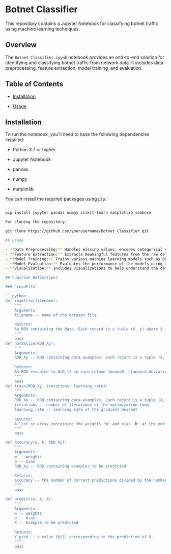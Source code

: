 # Botnet Classifier

This repository contains a Jupyter Notebook for classifying botnet traffic using machine learning techniques.

## Overview

The `Botnet_Classifier.ipynb` notebook provides an end-to-end solution for identifying and classifying botnet traffic from network data. It includes data preprocessing, feature extraction, model training, and evaluation.

## Table of Contents

- [Installation](#installation)

- [Usage](#usage)

## Installation

To run the notebook, you'll need to have the following dependencies installed:

- Python 3.7 or higher

- Jupyter Notebook

- pandas

- numpy

- matplotlib

You can install the required packages using `pip`:

```bash

pip install jupyter pandas numpy scikit-learn matplotlib seaborn

For cloning the repository:

git clone https://github.com/yourusername/Botnet_Classifier.git

## Usage

- **Data Preprocessing:** Handles missing values, encodes categorical variables, and scales numerical features.
- **Feature Extraction:** Extracts meaningful features from the raw data.
- **Model Training:** Trains various machine learning models such as Decision Trees, Random Forests, and Support Vector Machines.
- **Model Evaluation:** Evaluates the performance of the models using metrics like accuracy, precision, recall, and F1-score.
- **Visualization:** Includes visualizations to help understand the data and the model's performance.

## Function Definitions

### `readFile`

```python
def readFile(filename):
    """
    Arguments:
    filename -- name of the dataset file
    
    Returns:
    An RDD containing the data. Each record is a tuple (X, y) where X is an array of features and y is the label.
    """
    pass
def normalize(RDD_Xy):
    """
    Arguments:
    RDD_Xy -- RDD containing data examples. Each record is a tuple (X, y).
    
    Returns:
    An RDD rescaled to N(0,1) in each column (mean=0, standard deviation=1).
    """
    pass
def train(RDD_Xy, iterations, learning_rate):
    """
    Arguments:
    RDD_Xy -- RDD containing data examples. Each record is a tuple (X, y).
    iterations -- number of iterations of the optimization loop
    learning_rate -- learning rate of the gradient descent
    
    Returns:
    A list or array containing the weights 'w' and bias 'b' at the end of the training process.
    """
    pass

def accuracy(w, b, RDD_Xy):
    """
    Arguments:
    w -- weights
    b -- bias
    RDD_Xy -- RDD containing examples to be predicted
    
    Returns:
    accuracy -- the number of correct predictions divided by the number of records in RDD_Xy.
    """
    pass

def predict(w, b, X):
    """
    Arguments:
    w -- weights
    b -- bias
    X -- Example to be predicted
    
    Returns:
    Y_pred -- a value (0/1) corresponding to the prediction of X.
    """
    pass

